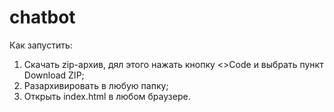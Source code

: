 # chatbot
Как запустить:
1. Скачать zip-архив, дял этого нажать кнопку <>Code и выбрать пункт Download ZIP;
2. Разархивировать в любую папку;
3. Открыть index.html в любом браузере.

